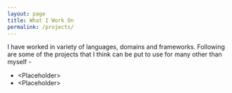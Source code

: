 ```yaml
---
layout: page
title: What I Work On
permalink: /projects/
---
```


I have worked in variety of languages, domains and frameworks. Following are some of the projects that I think can be put to use for many other than myself -
- \<Placeholder\>
- \<Placeholder\>